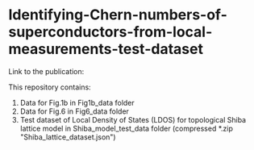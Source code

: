 # Identifying-Chern-numbers-of-superconductors-from-local-measurements-test-dataset
Link to the publication: 


This repository contains:
  1. Data for Fig.1b in Fig1b_data folder
  2. Data for Fig.6  in Fig6_data folder 
  3. Test dataset of Local Density of States (LDOS) for topological Shiba lattice model in Shiba_model_test_data folder (compressed *.zip "Shiba_lattice_dataset.json")
